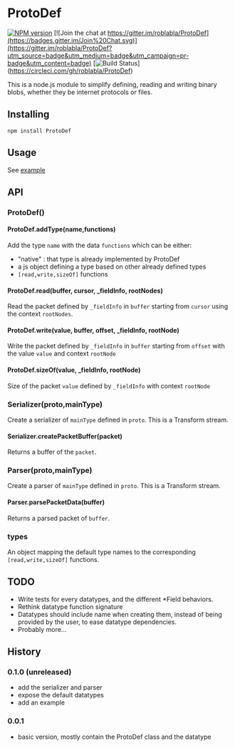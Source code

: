 # ProtoDef
[![NPM version](https://img.shields.io/npm/v/protodef.svg)](http://npmjs.com/package/protodef)
[![Join the chat at https://gitter.im/roblabla/ProtoDef](https://badges.gitter.im/Join%20Chat.svg)](https://gitter.im/roblabla/ProtoDef?utm_source=badge&utm_medium=badge&utm_campaign=pr-badge&utm_content=badge)
[![Build Status](https://img.shields.io/circleci/project/roblabla/ProtoDef/master.svg)]
(https://circleci.com/gh/roblabla/ProtoDef)

This is a node.js module to simplify defining, reading and writing binary blobs,
whether they be internet protocols or files.

## Installing

```
npm install ProtoDef
```


## Usage

See [example](example.js)


## API

### ProtoDef()

#### ProtoDef.addType(name,functions)

Add the type `name` with the data `functions` which can be either:
* "native" : that type is already implemented by ProtoDef
* a js object defining a type based on other already defined types
* `[read,write,sizeOf]` functions

#### ProtoDef.read(buffer, cursor, _fieldInfo, rootNodes)

Read the packet defined by `_fieldInfo` in `buffer` starting from `cursor` using the context `rootNodes`.

#### ProtoDef.write(value, buffer, offset, _fieldInfo, rootNode)

Write the packet defined by `_fieldInfo` in `buffer` starting from `offset` with the value `value` and context `rootNode`

#### ProtoDef.sizeOf(value, _fieldInfo, rootNode)

Size of the packet `value` defined by `_fieldInfo` with context `rootNode`

### Serializer(proto,mainType)

Create a serializer of `mainType` defined in `proto`. This is a Transform stream.

#### Serializer.createPacketBuffer(packet)

Returns a buffer of the `packet`.

### Parser(proto,mainType)

Create a parser of `mainType` defined in `proto`. This is a Transform stream.

#### Parser.parsePacketData(buffer)

Returns a parsed packet of `buffer`.

### types

An object mapping the default type names to the corresponding `[read,write,sizeOf]` functions.


## TODO
- Write tests for every datatypes, and the different \*Field behaviors.
- Rethink datatype function signature
- Datatypes should include name when creating them, instead of being provided
by the user, to ease datatype dependencies.
- Probably more...

## History

### 0.1.0 (unreleased)

* add the serializer and parser
* expose the default datatypes
* add an example

### 0.0.1

* basic version, mostly contain the ProtoDef class and the datatype